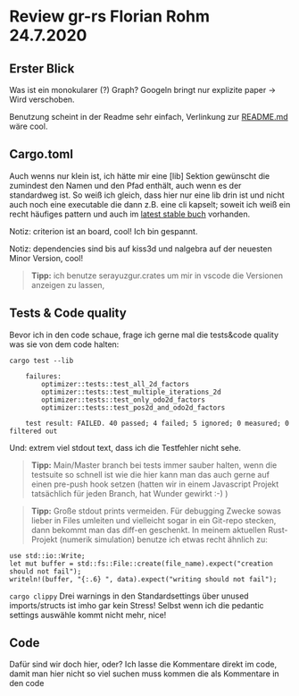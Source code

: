 # Review gr-rs Florian Rohm 24.7.2020

## Erster Blick
Was ist ein monokularer (?) Graph? Googeln bringt nur explizite paper -> Wird verschoben.

Benutzung scheint in der Readme sehr einfach, Verlinkung zur [README.md](examples/README.md) wäre cool.

## Cargo.toml
Auch wenns nur klein ist, ich hätte mir eine [lib] Sektion gewünscht die zumindest den Namen und den Pfad enthält, auch wenn es der standardweg ist. So weiß ich gleich, dass hier nur eine lib drin ist und nicht auch noch eine executable die dann z.B. eine cli kapselt; soweit ich weiß ein recht häufiges pattern und auch im [latest stable buch](https://doc.rust-lang.org/stable/book/ch12-03-improving-error-handling-and-modularity.html) vorhanden.

Notiz: criterion ist an board, cool! Ich bin gespannt.

Notiz: dependencies sind bis auf kiss3d und nalgebra auf der neuesten Minor Version, cool!

> **Tipp:** ich benutze serayuzgur.crates um mir in vscode die Versionen anzeigen zu lassen, 

## Tests & Code quality
Bevor ich in den code schaue, frage ich gerne mal die tests&code quality was sie von dem code halten:

```cargo test --lib```
        
        failures:
            optimizer::tests::test_all_2d_factors
            optimizer::tests::test_multiple_iterations_2d
            optimizer::tests::test_only_odo2d_factors
            optimizer::tests::test_pos2d_and_odo2d_factors

        test result: FAILED. 40 passed; 4 failed; 5 ignored; 0 measured; 0 filtered out

Und: extrem viel stdout text, dass ich die Testfehler nicht sehe.

> **Tipp:** Main/Master branch bei tests immer sauber halten, wenn die testsuite so schnell ist wie die hier kann man das auch gerne auf einen pre-push hook setzen (hatten wir in einem Javascript Projekt tatsächlich für jeden Branch, hat Wunder gewirkt :-) )

> **Tipp:** Große stdout prints vermeiden. Für debugging Zwecke sowas lieber in Files umleiten und vielleicht sogar in ein Git-repo stecken, dann bekommt man das diff-en geschenkt. In meinem aktuellen Rust-Projekt (numerik simulation) benutze ich etwas recht ähnlich zu:

    use std::io::Write;
    let mut buffer = std::fs::File::create(file_name).expect("creation should not fail");
    writeln!(buffer, "{:.6} ", data).expect("writing should not fail");


```cargo clippy```
Drei warnings in den Standardsettings über unused imports/structs ist imho gar kein Stress!
Selbst wenn ich die pedantic settings auswähle kommt nicht mehr, nice!

## Code
Dafür sind wir doch hier, oder? Ich lasse die Kommentare direkt im code, damit man hier nicht so viel suchen muss kommen die als Kommentare in den code